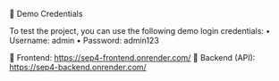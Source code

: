 🧪 Demo Credentials

To test the project, you can use the following demo login credentials:
• Username: admin
• Password: admin123

🔗 Frontend: https://sep4-frontend.onrender.com/
🔗 Backend (API): https://sep4-backend.onrender.com/
